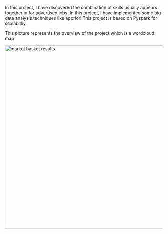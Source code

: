 In this project, I have discovered the combination of skills usually appears together in for advertised jobs.
In this project, I have implemented some big data analysis techniques like appriori
This project is based on Pyspark for scalabitliy

This picture represents the overview of the project which is a wordcloud map

<img width="587" alt="market basket results" src="https://github.com/user-attachments/assets/b294e6e1-eb42-46d4-94a3-dd96576861c3">
